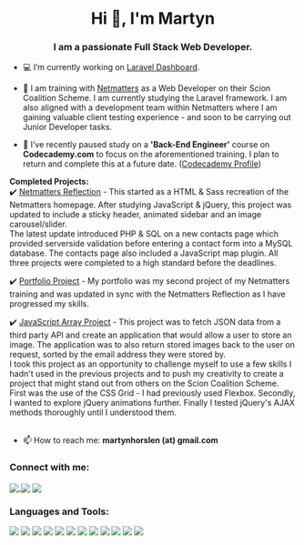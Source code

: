<h1 align="center">Hi 👋, I'm Martyn</h1>
<h3 align="center">I am a passionate Full Stack Web Developer.</h3>

- :computer: I’m currently working on [Laravel Dashboard](https://github.com/MartynHorslen/laravel-dashboard).

- :green_book: I am training with [Netmatters](https://www.netmatters.co.uk/train-for-a-career-in-tech) as a Web Developer on their Scion Coalition Scheme. I am currently studying the Laravel framework. I am also aligned with a development team within Netmatters where I am gaining valuable client testing experience - and soon to be carrying out Junior Developer tasks. 

- :notebook: I’ve recently paused study on a **'Back-End Engineer'** course on **Codecademy.com** to focus on the aforementioned training. I plan to return and complete this at a future date. ([Codecademy Profile](https://www.codecademy.com/profiles/martynhorslen))

**Completed Projects:**<br />
:heavy_check_mark: [Netmatters Reflection](https://github.com/MartynHorslen/Netmatters) - This started as a HTML & Sass recreation of the Netmatters homepage. After studying JavaScript & jQuery, this project was updated to include a sticky header, animated sidebar and an image carousel/slider. <br />
The latest update introduced PHP & SQL on a new contacts page which provided serverside validation before entering a contact form into a MySQL database. The contacts page also included a JavaScript map plugin. All three projects were completed to a high standard before the deadlines.

:heavy_check_mark: [Portfolio Project](https://github.com/MartynHorslen/Portfolio) - My portfolio was my second project of my Netmatters training and was updated in sync with the Netmatters Reflection as I have progressed my skills.

:heavy_check_mark: [JavaScript Array Project](https://github.com/MartynHorslen/image-search) - This project was to fetch JSON data from a third party API and create an application that would allow a user to store an image. The application was to also return stored images back to the user on request, sorted by the email address they were stored by. <br />
I took this project as an opportunity to challenge myself to use a few skills I hadn't used in the previous projects and to push my creativity to create a project that might stand out from others on the Scion Coalition Scheme. First was the use of the CSS Grid - I had previously used Flexbox. Secondly, I wanted to explore jQuery animations further. Finally I tested jQuery's AJAX methods thoroughly until I understood them.
<br /><br />

- 📫 How to reach me: **martynhorslen (at) gmail.com**

<h3 align="left">Connect with me:</h3>
<p align="left">
<a href="mailto:martynhorslen@gmail.com" target="blank">
 <img align="center" src="https://img.shields.io/badge/Gmail-D14836?style=for-the-badge&logo=gmail&logoColor=white" />
 </a>
 <a href="https://www.linkedin.com/in/martyn-horslen/" target="blank"><img align="center" src="https://img.shields.io/badge/LinkedIn-0077B5?style=for-the-badge&logo=linkedin&logoColor=white" /></a>
<a href="https://instagram.com/martyn_horslen" target="blank"><img align="center" src="https://img.shields.io/badge/Instagram-E4405F?style=for-the-badge&logo=instagram&logoColor=white" /></a>
</p>

<h3 align="left">Languages and Tools:</h3>
<p align="left"> 
 <img src="https://img.shields.io/badge/GIT-E44C30?style=for-the-badge&logo=git&logoColor=white" />
 <img src="https://img.shields.io/badge/GitHub-100000?style=for-the-badge&logo=github&logoColor=white" />
 <img src="https://img.shields.io/badge/HTML5-E34F26?style=for-the-badge&logo=html5&logoColor=white" />
 <img src="https://img.shields.io/badge/CSS3-1572B6?style=for-the-badge&logo=css3&logoColor=white" />
 <img src="https://img.shields.io/badge/Sass-CC6699?style=for-the-badge&logo=sass&logoColor=white" />
 <img src="https://img.shields.io/badge/JavaScript-323330?style=for-the-badge&logo=javascript&logoColor=F7DF1E" />
 <img src="https://img.shields.io/badge/jQuery-0769AD?style=for-the-badge&logo=jquery&logoColor=white" />
 <img src="https://img.shields.io/badge/Bootstrap-563D7C?style=for-the-badge&logo=bootstrap&logoColor=white" />
 <img src="https://img.shields.io/badge/PHP-777BB4?style=for-the-badge&logo=php&logoColor=white" />
 <img src="https://img.shields.io/badge/MySQL-005C84?style=for-the-badge&logo=mysql&logoColor=white" />
 <img src="https://img.shields.io/badge/Composer-885630?style=for-the-badge&logo=Composer&logoColor=white" />
 <img src="https://img.shields.io/badge/Laravel-FF2D20?style=for-the-badge&logo=laravel&logoColor=white" />
</p>

